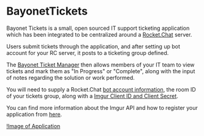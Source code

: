 # BayonetTickets

Bayonet Tickets is a small, open sourced IT support ticketing application which has been integrated to be centralized around a [Rocket.Chat](https://rocket.chat) server. 

Users submit tickets through the application, and after setting up bot account for your RC server, it posts to a ticketing group defined.

The [Bayonet Ticket Manager](https://github.com/starhound/Bayonet_Ticket_Manager) then allows members of your IT team to view tickets and mark them as "In Progress" or "Complete", along with the input of notes regarding the solution or work performed.

You will need to supply a Rocket.Chat [bot account information](https://github.com/starhound/BayonetTickets/blob/master/Ticketing_Stub/API.cs#L12), the room ID of your tickets group, along with a [Imgur Client ID and Client Secret](https://github.com/starhound/BayonetTickets/blob/master/Ticketing_Stub/Form1.cs#L37). 

You can find more information about the Imgur API and how to register your application from [here](https://api.imgur.com/).

[!Image of Application](https://i.imgur.com/CqBlK6I.png)
